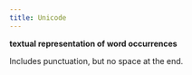 ```yaml
---
title: Unicode
---
```


**textual representation of word occurrences**

Includes punctuation, but no space at the end.

